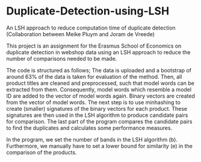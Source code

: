 # Duplicate-Detection-using-LSH
An LSH approach to reduce computation time of duplicate detection
(Collaboration between Meike Pluym and Joram de Vreede)

This project is an assignment for the Erasmus School of Economics on duplicate detection in webshop data using an LSH approach to reduce the number of comparisons needed to be made.

The code is structured as follows;
The data is uploaded and a bootstrap of around 63% of the data is taken for evaluation of the method. Then, all product titles are cleaned and preprocessed, such that model words can be extracted from them. Consequently, model words which resemble a model ID are added to the vector of model words again. Binary vectors are created from the vector of model words.
The next step is to use minhashing to create (smaller) signatures of the binary vectors for each product. These signatures are then used in the LSH algorithm to produce candidate pairs for comparison.
The last part of the program compares the candidate pairs to find the duplicates and calculates some performance measures.

In the program, we set the number of bands in the LSH algorithm (b). Furthermore, we manually have to set a lower bound for similarity (e) in the comparison of the products.
